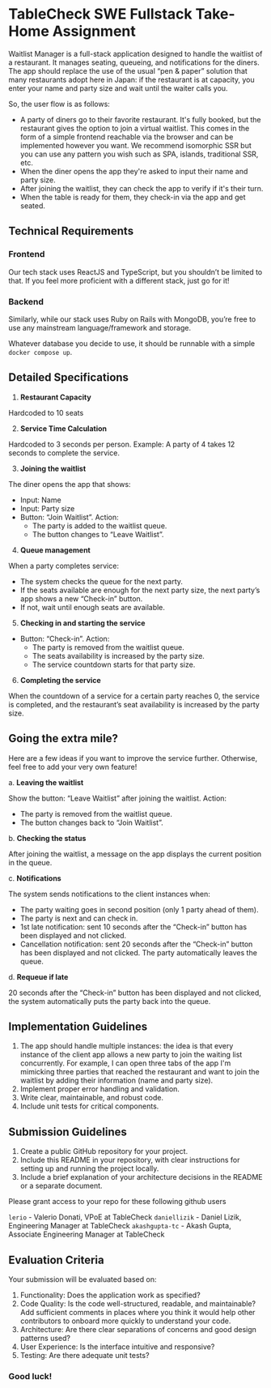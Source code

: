# TableCheck SWE Fullstack Take-Home Assignment

Waitlist Manager is a full-stack application designed to handle the waitlist of a restaurant. It manages seating, queueing, and notifications for the diners. The app should replace the use of the usual “pen & paper” solution that many restaurants adopt here in Japan: if the restaurant is at capacity, you enter your name and party size and wait until the waiter calls you.

So, the user flow is as follows:
- A party of diners go to their favorite restaurant. It's fully booked, but the restaurant gives the option to join a virtual waitlist. This comes in the form of a simple frontend reachable via the browser and can be implemented however you want. We recommend isomorphic SSR but you can use any pattern you wish such as SPA, islands, traditional SSR, etc.
- When the diner opens the app they're asked to input their name and party size.
- After joining the waitlist, they can check the app to verify if it's their turn.
- When the table is ready for them, they check-in via the app and get seated.

## Technical Requirements

### Frontend

Our tech stack uses ReactJS and TypeScript, but you shouldn’t be limited to that. If you feel more proficient with a different stack, just go for it!

### Backend

Similarly, while our stack uses Ruby on Rails with MongoDB, you’re free to use any mainstream language/framework and storage.

Whatever database you decide to use, it should be runnable with a simple `docker compose up`.

## Detailed Specifications

1. **Restaurant Capacity**

Hardcoded to 10 seats

2. **Service Time Calculation**

Hardcoded to 3 seconds per person. Example: A party of 4 takes 12 seconds to complete the service.

3. **Joining the waitlist**

The diner opens the app that shows:
- Input: Name
- Input: Party size
- Button: “Join Waitlist”. Action:
    - The party is added to the waitlist queue.
    - The button changes to “Leave Waitlist”.

4. **Queue management**

When a party completes service:
- The system checks the queue for the next party.
- If the seats available are enough for the next party size, the next party’s app shows a new “Check-in” button.
- If not, wait until enough seats are available.

5. **Checking in and starting the service**

- Button: “Check-in”. Action:
    - The party is removed from the waitlist queue.
    - The seats availability is increased by the party size.
    - The service countdown starts for that party size.

6. **Completing the service**

When the countdown of a service for a certain party reaches 0, the service is completed, and the restaurant’s seat availability is increased by the party size.


## Going the extra mile?
Here are a few ideas if you want to improve the service further. Otherwise, feel free to add your very own feature!

a. **Leaving the waitlist**

Show the button: “Leave Waitlist” after joining the waitlist. Action:
- The party is removed from the waitlist queue.
- The button changes back to “Join Waitlist”.

b. **Checking the status**

After joining the waitlist, a message on the app displays the current position in the queue.

c. **Notifications**

The system sends notifications to the client instances when:
- The party waiting goes in second position (only 1 party ahead of them).
- The party is next and can check in.
- 1st late notification: sent 10 seconds after the “Check-in” button has been displayed and not clicked.
- Cancellation notification: sent 20 seconds after the “Check-in” button has been displayed and not clicked. The party automatically leaves the queue.

d. **Requeue if late**

20 seconds after the “Check-in” button has been displayed and not clicked, the system automatically puts the party back into the queue.

## Implementation Guidelines

1. The app should handle multiple instances: the idea is that every instance of the client app allows a new party to join the waiting list concurrently. For example, I can open three tabs of the app I'm mimicking three parties that reached the restaurant and want to join the waitlist by adding their information (name and party size).
2. Implement proper error handling and validation.
3. Write clear, maintainable, and robust code.
4. Include unit tests for critical components.

## Submission Guidelines

1. Create a public GitHub repository for your project.
2. Include this README in your repository, with clear instructions for setting up and running the project locally.
3. Include a brief explanation of your architecture decisions in the README or a separate document.

Please grant access to your repo for these following github users

`lerio` - Valerio Donati, VPoE at TableCheck
`daniellizik` - Daniel Lizik, Engineering Manager at TableCheck
`akashgupta-tc` - Akash Gupta, Associate Engineering Manager at TableCheck

## Evaluation Criteria

Your submission will be evaluated based on:

1. Functionality: Does the application work as specified?
2. Code Quality: Is the code well-structured, readable, and maintainable? Add sufficient comments in places where you think it would help other contributors to onboard more quickly to understand your code.
3. Architecture: Are there clear separations of concerns and good design patterns used?
4. User Experience: Is the interface intuitive and responsive?
5. Testing: Are there adequate unit tests?

### Good luck!
